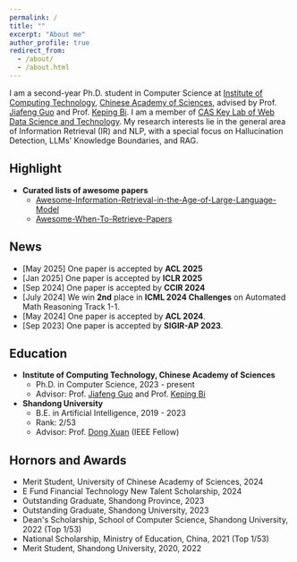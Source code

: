 ```yaml
---
permalink: /
title: ""
excerpt: "About me"
author_profile: true
redirect_from: 
  - /about/
  - /about.html
---
```



I am a second-year Ph.D. student in Computer Science at [Institute of Computing Technology](http://www.ict.ac.cn/), [Chinese Academy of Sciences](http://www.cas.cn/), advised by Prof. [Jiafeng Guo](http://www.bigdatalab.ac.cn/gjf/) and Prof. [Keping Bi](https://kepingbi.github.io/). I am a member of [CAS Key Lab of Web Data Science and Technology](http://www.bigdatalab.ac.cn/). My research interests lie in the general area of Information Retrieval (IR) and NLP, with a special focus on Hallucination Detection, LLMs' Knowledge Boundaries, and RAG.

## Highlight

- **Curated lists of awesome papers**
  - [Awesome-Information-Retrieval-in-the-Age-of-Large-Language-Model](https://github.com/IR-LLM/Awesome-Information-Retrieval-in-the-Age-of-Large-Language-Model)
  - [Awesome-When-To-Retrieve-Papers](https://github.com/ShiyuNee/Awesome-When-To-Retrieve-Papers)

## News
- [May 2025] One paper is accepted by **ACL 2025**
- [Jan 2025] One paper is accepted by **ICLR 2025**
- [Sep 2024] One paper is accepted by **CCIR 2024**
- [July 2024] We win **2nd** place in **ICML 2024 Challenges** on Automated Math Reasoning Track 1-1.
- [May 2024] One paper is accepted by **ACL 2024**.
- [Sep 2023] One paper is accepted by **SIGIR-AP 2023**.

Education
------

  * **Institute of Computing Technology, Chinese Academy of Sciences**
    * Ph.D. in Computer Science, 2023 - present
    * Advisor: Prof. [Jiafeng Guo](http://www.bigdatalab.ac.cn/gjf/) and Prof. [Keping Bi](https://kepingbi.github.io/)
  * **Shandong University**
    * B.E. in Artificial Intelligence, 2019 - 2023
    * Rank: 2/53
    * Advisor: Prof. [Dong Xuan](https://web.cse.ohio-state.edu/~xuan.3/) (IEEE Fellow)

Hornors and Awards
------
- Merit Student, University of Chinese Academy of Sciences, 2024
- E Fund Financial Technology New Talent Scholarship, 2024
- Outstanding Graduate, Shandong Province, 2023
- Outstanding Graduate, Shandong University, 2023
- Dean's Scholarship, School of Computer Science, Shandong University, 2022 (Top 1/53)
- National Scholarship, Ministry of Education, China, 2021 (Top 1/53)
- Merit Student, Shandong University, 2020, 2022
